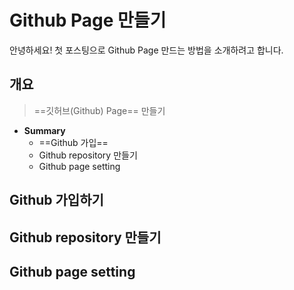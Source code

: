
# Github Page 만들기

안녕하세요! 첫 포스팅으로 Github Page 만드는 방법을 소개하려고 합니다.

##  개요
> ==깃허브(Github) Page==  만들기
* **Summary**
	- ==Github 가입==
	-  Github repository 만들기
	- Github page setting

## Github 가입하기




## Github repository 만들기



## Github page setting


<!--stackedit_data:
eyJoaXN0b3J5IjpbMTA4MTEzMjE1NywtMTkwOTg4MjI0Myw0Mz
MyNDU1MzQsMjYzMjQzMzI5LDE0NzAxODA3ODNdfQ==
-->